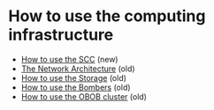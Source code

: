 # How to use the computing infrastructure
* [How to use the SCC](https://scc.plus.ac.at/pages/first-steps.html) (new)
* [The Network Architecture](https://gitlab.com/obob/obob_ownft/wikis/OBOB-network-architecture) (old)
* [How to use the Storage](https://im.sbg.ac.at/display/MEG/How+to+use+the+Storage) (old)
* [How to use the Bombers](https://gitlab.com/obob/obob_ownft/wikis/OBOB-Bomber-Howto) (old)
* [How to use the OBOB cluster](https://gitlab.com/obob/obob_ownft/wikis/OBOB-Cluster-Howto) (old)

